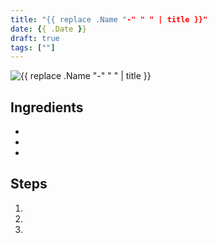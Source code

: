 ```yaml
---
title: "{{ replace .Name "-" " " | title }}"
date: {{ .Date }}
draft: true
tags: [""]
---
```


![{{ replace .Name "-" " " | title }}](https://assets.truggeri.com/images/recipe-book/.jpg)

## Ingredients

* 
* 
* 

## Steps

1.
2.
3.
